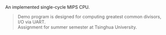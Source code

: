 An implemented single-cycle MIPS CPU.   
> Demo program is designed for computing greatest common divisors, I/O via UART.  
> Assignment for summer semester at Tsinghua University.  